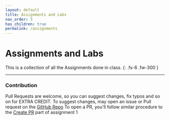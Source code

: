 ```yaml
---
layout: default
title: Assignments and Labs
nav_order: 3
has_children: true
permalink: /assignments
---
```


# Assignments and Labs

This is a collection of all the Assignments done in class.
{: .fs-6 .fw-300 }

---

### Contribution
Pull Requests are welcome, so you can suggest changes, fix typos and so on for EXTRA CREDIT.
To suggest changes, may open an issue or Pull request on the [GitHub Repo](https://github.com/IT3049C/IT3049C.github.io)
To open a PR, you'll follow similar procedure to the [Create PR](/Material/Assignments/1.Online_Portfolio/#part-2-create-pull-request) part of assignment 1